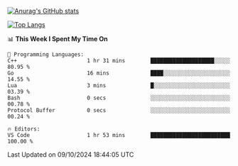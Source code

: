 [![Anurag's GitHub stats](https://github-readme-stats.vercel.app/api?username=wugouzi&count_private=true)](https://github.com/anuraghazra/github-readme-stats)

[![Top Langs](https://github-readme-stats.vercel.app/api/top-langs/?username=wugouzi&layout=compact&count_private=true&hide=html)](https://github.com/anuraghazra/github-readme-stats)

<!--START_SECTION:waka-->
📊 **This Week I Spent My Time On** 

```text
💬 Programming Languages: 
C++                      1 hr 31 mins        ████████████████████░░░░░   80.95 % 
Go                       16 mins             ████░░░░░░░░░░░░░░░░░░░░░   14.55 % 
Lua                      3 mins              █░░░░░░░░░░░░░░░░░░░░░░░░   03.39 % 
Bash                     0 secs              ░░░░░░░░░░░░░░░░░░░░░░░░░   00.78 % 
Protocol Buffer          0 secs              ░░░░░░░░░░░░░░░░░░░░░░░░░   00.24 % 

🔥 Editors: 
VS Code                  1 hr 53 mins        █████████████████████████   100.00 % 
```


 Last Updated on 09/10/2024 18:44:05 UTC
<!--END_SECTION:waka-->

<!--
**wugouzi/wugouzi** is a ✨ _special_ ✨ repository because its `README.md` (this file) appears on your GitHub profile.

Here are some ideas to get you started:

- 🔭 I’m currently working on ...
- 🌱 I’m currently learning ...
- 👯 I’m looking to collaborate on ...
- 🤔 I’m looking for help with ...
- 💬 Ask me about ...
- 📫 How to reach me: ...
- 😄 Pronouns: ...
- ⚡ Fun fact: ...
-->
